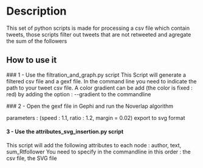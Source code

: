 # Description

This set of python scripts is made for processing a csv file which contain tweets, those scripts filter out tweets that are not retweeted and agregate the sum of the followers 

## How to use it


### 1 - Use the filtration_and_graph.py script
 This Script will generate a filtered csv file and a gexf file. In the command line you need to indicate the path to your tweet csv file. A color gradient can be add (the color is fixed : red)
 by adding the option : --gradient  to the commandline

### 2 - Open the gexf file in Gephi and run the Noverlap algorithm 

parameters : (speed : 1.1, ratio : 1.2, margin = 0.02) 
export to svg format

#### 3 - Use the attributes_svg_insertion.py script

This script will add the following attributes to each node : author, text, sum_Rtfollower
You need to specify in the commandline in this order : the csv file, the SVG file



